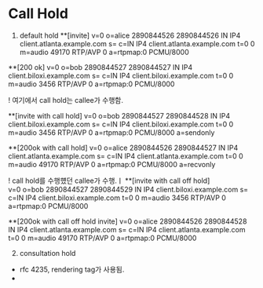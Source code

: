 # Call Hold

1) default hold
**[invite]
v=0
o=alice 2890844526 2890844526 IN IP4 client.atlanta.example.com
s=
c=IN IP4 client.atlanta.example.com
t=0 0
m=audio 49170 RTP/AVP 0
a=rtpmap:0 PCMU/8000


**[200 ok]
v=0
o=bob 2890844527 2890844527 IN IP4 client.biloxi.example.com
s=
c=IN IP4 client.biloxi.example.com
t=0 0
m=audio 3456 RTP/AVP 0
a=rtpmap:0 PCMU/8000


! 여기에서 call hold는 callee가 수행함.

**[invite with call hold]
v=0
o=bob 2890844527 2890844528 IN IP4 client.biloxi.example.com
s=
c=IN IP4 client.biloxi.example.com
t=0 0
m=audio 3456 RTP/AVP 0
a=rtpmap:0 PCMU/8000
a=sendonly

**[200ok with call hold]
v=0
o=alice 2890844526 2890844527 IN IP4 client.atlanta.example.com
s=
c=IN IP4 client.atlanta.example.com
t=0 0
m=audio 49170 RTP/AVP 0
a=rtpmap:0 PCMU/8000
a=recvonly

! call hold를 수행헀던 callee가 수행.ㅣ
**[invite with call off hold]  
v=0
o=bob 2890844527 2890844529 IN IP4 client.biloxi.example.com
s=
c=IN IP4 client.biloxi.example.com
t=0 0
m=audio 3456 RTP/AVP 0
a=rtpmap:0 PCMU/8000


**[200ok with call off hold invite]
v=0
o=alice 2890844526 2890844528 IN IP4 client.atlanta.example.com
s=
c=IN IP4 client.atlanta.example.com
t=0 0
m=audio 49170 RTP/AVP 0
a=rtpmap:0 PCMU/8000


2) consultation hold
- rfc 4235, rendering tag가 사용됨.
-
